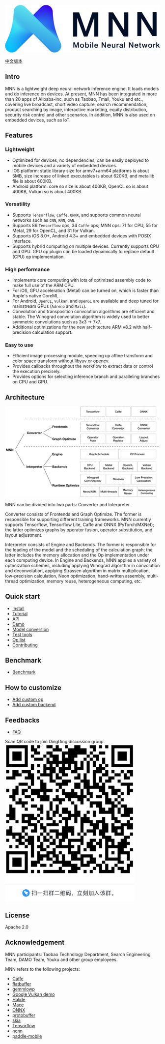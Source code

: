 ![MNN](resource/banner.png)

[中文版本](README_CN.md)

## Intro
MNN is a lightweight deep neural network inference engine. It loads models and do inference on devices. At present, MNN has been integrated in more than 20 apps of Alibaba-inc, such as Taobao, Tmall, Youku and etc., covering live broadcast, short video capture, search recommendation, product searching by image, interactive marketing, equity distribution, security risk control and other scenarios. In addition, MNN is also used on embedded devices, such as IoT.

## Features
### Lightweight
- Optimized for devices, no dependencies, can be easily deployed to mobile devices and a variety of embedded devices.
- iOS platform: static library size for armv7+arm64 platforms is about 5MB, size increase of linked executables is about 620KB, and metallib file is about 600KB.
- Android platform: core so size is about 400KB, OpenCL so is about 400KB, Vulkan so is about 400KB.

### Versatility
- Supports `Tensorflow`, `Caffe`, `ONNX`, and supports common neural networks such as `CNN`, `RNN`, `GAN`.
- Supports 86 `Tensorflow` ops, 34 `Caffe` ops; MNN ops: 71 for CPU, 55 for Metal, 29 for OpenCL, and 31 for Vulkan.
- Supports iOS 8.0+, Android 4.3+ and embedded devices with POSIX interface.
- Supports hybrid computing on multiple devices. Currently supports CPU and GPU. GPU op plugin can be loaded dynamically to replace default (CPU) op implementation.

### High performance
- Implements core computing with lots of optimized assembly code to make full use of the ARM CPU.
- For iOS, GPU acceleration (Metal) can be turned on, which is faster than Apple's native CoreML.
- For Android, `OpenCL`, `Vulkan`, and `OpenGL` are available and deep tuned for mainstream GPUs (`Adreno` and `Mali`).
- Convolution and transposition convolution algorithms are efficient and stable. The Winograd convolution algorithm is widely used to better symmetric convolutions such as 3x3 -> 7x7.
- Additional optimizations for the new architecture ARM v8.2 with half-precision calculation support.

### Easy to use
- Efficient image processing module, speeding up affine transform and color space transform without libyuv or opencv.
- Provides callbacks throughout the workflow to extract data or control the execution precisely.
- Provides options for selecting inference branch and paralleling branches on CPU and GPU.

## Architecture
![architecture](doc/architecture.png)

MNN can be divided into two parts: Converter and Interpreter.

Converter consists of Frontends and Graph Optimize. The former is responsible for supporting different training frameworks. MNN currently supports Tensorflow, Tensorflow Lite, Caffe and ONNX (PyTorch/MXNet); the latter optimizes graphs by operator fusion, operator substitution, and layout adjustment.

Interpreter consists of Engine and Backends. The former is responsible for the loading of the model and the scheduling of the calculation graph; the latter includes the memory allocation and the Op implementation under each computing device. In Engine and Backends, MNN applies a variety of optimization schemes, including applying Winograd algorithm in convolution and deconvolution, applying Strassen algorithm in matrix multiplication, low-precision calculation, Neon optimization, hand-written assembly, multi-thread optimization, memory reuse, heterogeneous computing, etc.

## Quick start
- [Install](doc/Install_EN.md)
- [Tutorial](doc/Tutorial_EN.md)
- [API](doc/API/API_index.html)
- [Demo](demo)
- [Model conversion](tools/converter/README.md)
- [Test tools](doc/Tools_EN.md)
- [Op list](doc/OpList.md)
- [Contributing](doc/Contributing_EN.md)

## Benchmark
- [Benchmark](doc/Benchmark_EN.md)

## How to customize
- [Add custom op](doc/AddOp_EN.md)
- [Add custom backend](doc/AddBackend_EN.md)

## Feedbacks
- [FAQ](doc/FAQ.md)

Scan QR code to join DingDing discussion group.
![DingDing Group](doc/QRCodeDingDing.png)

## License
Apache 2.0

## Acknowledgement
MNN participants: Taobao Technology Department, Search Engineering Team, DAMO Team, Youku and other group employees.

MNN refers to the following projects:
- [Caffe](https://github.com/BVLC/caffe)
- [flatbuffer](https://github.com/google/flatbuffers)
- [gemmlowp](https://github.com/google/gemmlowp)
- [Google Vulkan demo](http://www.github.com/googlesamples/android-vulkan-tutorials)
- [Halide](https://github.com/halide/Halide)
- [Mace](https://github.com/XiaoMi/mace)
- [ONNX](https://github.com/onnx/onnx)
- [protobuffer](https://github.com/protocolbuffers/protobuf)
- [skia](https://github.com/google/skia)
- [Tensorflow](https://github.com/tensorflow/tensorflow)
- [ncnn](https://github.com/Tencent/ncnn)
- [paddle-mobile](https://github.com/PaddlePaddle/paddle-mobile)
